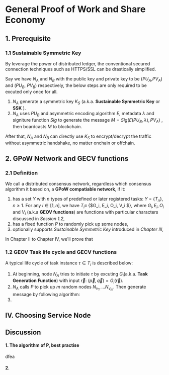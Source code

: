# General Proof of Work and Share Economy



## 1. Prerequisite

### 1.1 Sustainable Symmetric Key

By leverage the power of distributed ledger, the conventional secured connection techniques such as HTTPS/SSL can be drastically simplified. 

Say we have $N_A$ and $N_B$ with the public key and private key to be ($PU_A$,$PV_A$) and ($PU_B$, $PV_B$) respectively,  the below steps are only required to be excuted only once for all. 

1. $N_A$ generate a symmetric key $K_S$ (a.k.a. **Sustainable Symmetric Key** or **SSK** ). 
2. $N_A$ uses $PU_B$ and asymmetric encoding algorithm $E$, metadata $\lambda$ and signiture function $Sig$ to generate the message $M = Sig(E(PU_B, \lambda),PV_A)$ , then boardcasts $M$ to blockchain. 

After that, $N_A$ and  $N_B$ can directly use $K_S$ to encrypt/decrypt the traffic without asymmetric handshake, no matter onchain or offchain.



## 2. GPoW Network and GECV functions

### 2.1 Definition

We call a distributed consensus network, regardless which consensus algorithm it based on, a **GPoW compatiable network**, if it:

1. has a set $\Upsilon$ with $n$ types of predefined or later registered tasks: $\Upsilon$ = {$T_n$}, $n \ge 1$. For any $i \in [1, n]$,  we have $T_i \equiv$  {$G_i, E_i, O_i, V_i $}, where $G_i, E_i, O_i$ and $V_i$ (a.k.a **GEOV functions**) are functions with particular characters discussed in *Session 1.2*,
2. has a fixed function $P$ to randomly pick up some nodes,
3. optionally supports *Sustainable Symmetric Key* introduced in *Chapter III*,

In Chapter II to Chapter IV, we'll prove that 


### 1.2 GEOV Task life cycle and GECV functions
A typical life cycle of task instance $\tau \in T_i$ is described below:
1. At beginning, node $N_A$ tries to initiate $\tau$ by excuting $G_i$(a.k.a. **Task Generation Function**) with input $\vec{r}$: $(\vec{p},\vec{q})=G_i(\vec{r})$.
2. $N_A$ calls $P$ to pick up $m$ random nodes $N_{v_1},… N_{v_m}$.  Then generate message by following algorithm:
3. ​






## IV. Choosing Service Node



## Discussion

#### 1. The algorithm of P, best practise

dfea

#### 2. 

